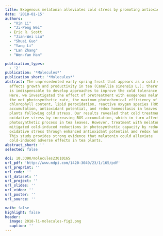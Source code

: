 ```yaml
---
title: Exogenous melatonin alleviates cold stress by promoting antioxidant defense and redox homeostasis in Camellia sinensis L.
date: '2018-01-15'
authors:
  - "Xin Li"
  - "Ji-Peng Wei"
  - Eric R. Scott
  - "Jian-Wei Liu"
  - "Shuai Guo"
  - "Yang Li"
  - "Lan Zhang"
  - "Wen-Yan Han"

publication_types:
  - '2'
publication: '*Molecules*'
publication_short: '*Molecules*'
abstract: The unprecedented early spring frost that appears as a cold stress adversely
  affects growth and productivity in tea (Camellia sinensis L.); therefore, it
  is indispensable to develop approaches to improve the cold tolerance of tea.
  Here, we investigated the effect of pretreatment with exogenous melatonin on
  the net photosynthetic rate, the maximum photochemical efficiency of PSII,
  chlorophyll content, lipid peroxidation, reactive oxygen species (ROS)
  accumulation, antioxidant potential, and redox homeostasis in leaves of tea
  plants following cold stress. Our results revealed that cold treatment induced
  oxidative stress by increasing ROS accumulation, which in turn affected the
  photosynthetic process in tea leaves. However, treatment with melatonin
  mitigated cold-induced reductions in photosynthetic capacity by reducing
  oxidative stress through enhanced antioxidant potential and redox homeostasis.
  This study provides strong evidence that melatonin could alleviate
  cold-induced adverse effects in tea plants.
abstract_short: ''
selected: false

doi: 10.3390/molecules23010165
url_pdf: 'http://www.mdpi.com/1420-3049/23/1/165/pdf'
url_preprint: ''
url_code: ''
url_dataset: ''
url_project: ''
url_slides: ''
url_video: ''
url_poster: ''
url_source: ''

math: false
highlight: false
header:
  image: 2018-li-molecules-fig2.png
  caption: ''
---
```


